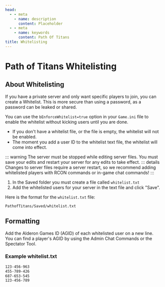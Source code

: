 ```yaml
---
head:
  - - meta
    - name: description
      content: Placeholder
  - - meta
    - name: keywords
      content: Path Of Titans
title: Whitelisting
---
```


# Path of Titans Whitelisting

## About Whitelisting

If you have a private server and only want specific players to join, you can create a Whitelist. This is more secure than using a password, as a password can be leaked or shared.

You can use the `bEnforceWhitelist=true` option in your `Game.ini` file to enable the whitelist without kicking users until you are done.

- If you don't have a whitelist file, or the file is empty, the whitelist will not be enabled.
- The moment you add a user ID to the whitelist text file, the whitelist will come into effect.

::: warning
The server must be stopped while editing server files. You must save your edits and restart your server for any edits to take effect.
::: details
Changes to server files require a server restart, so we recommend adding whitelisted players with RCON commands or in-game chat commands!
:::

1. In the Saved folder you must create a file called `whitelist.txt`
2. Add the whitelisted users for your server in the text file and click "Save".

Here is the format for the `whitelist.txt` file:

`PathofTitans/Saved/whitelist.txt`

## Formatting

Add the Alderon Games ID (AGID) of each whitelisted user on a new line. You can find a player's AGID by using the Admin Chat Commands or the Spectator Tool.

### Example whitelist.txt

```txt
123-456-963
455-789-426
687-653-545
123-456-789
```
